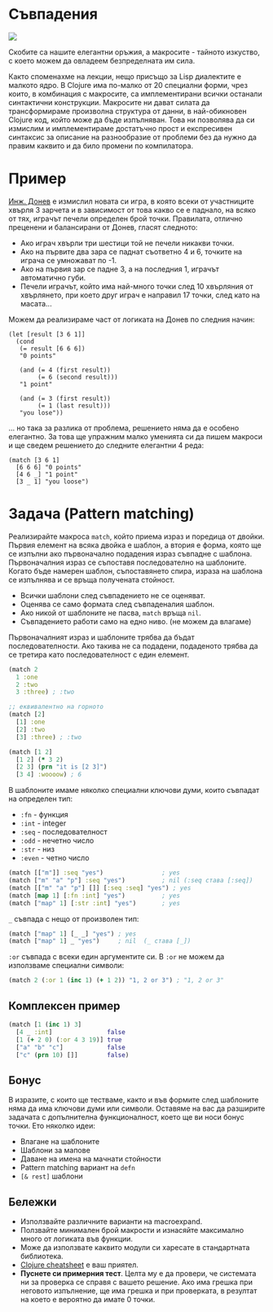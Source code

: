 # Съвпадения

<img src="http://www.ymeme.com/files/images/lisp_cycles.png" />

Скобите са нашите елегантни оръжия, а макросите - тайното изкуство, с което
можем да овладеем безпределната им сила.

Както споменахме на лекции, нещо присъщо за Lisp диалектите е малкото
ядро. В Clojure има по-малко от 20 специални форми, чрез които, в
комбинация с макросите, са имплементирани всички останали синтактични
конструкции. Макросите ни дават силата да трансформираме произволна структура от
данни, в най-обикновен Clojure код, който може да бъде изпълняван. Това ни
позволява да си измислим и имплементираме достатъчно прост и експресивен
синтаксис за описание на разнообразие от проблеми без да нужно да правим каквито
и да било промени по компилатора.

# Пример

[Инж. Донев](http://www.vbox7.com/play:cccdb600) е измислил новата си игра, в
която всеки от участниците хвърля 3 зарчета и в зависимост от това какво се е
паднало, на всяко от тях, играчът печели определен брой точки. Правилата,
отлично преценени и балансирани от Донев, гласят следното:

- Ако играч хвърли три шестици той не печели никакви точки.
- Ако на първите два зара се паднат съответно 4 и 6, точките на играча се умножават по -1.
- Ако на първия зар се падне 3, а на последния 1, играчът автоматично губи.
- Печели играчът, който има най-много точки след 10 хвърляния от хвърлянето,
  при което друг играч е направил 17 точки, след като на масата...

Можем да реализираме част от логиката на Донев по следния начин:

```
(let [result [3 6 1]]
  (cond
   (= result [6 6 6])
   "0 points"

   (and (= 4 (first result))
        (= 6 (second result)))
   "1 point"

   (and (= 3 (first result))
        (= 1 (last result)))
   "you lose"))
```
... но така за разлика от проблема, решението няма да е особено елегантно. За
това ще упражним малко уменията си да пишем макроси и ще сведем решението до
следните елегантни 4 реда:

```
(match [3 6 1]
  [6 6 6] "0 points"
  [4 6 _] "1 point"
  [3 _ 1] "you loose")
```

# Задача (Pattern matching)

Реализирайте макроса `match`, който приема израз и поредица от двойки. Първия
елемент на всяка двойка е шаблон, а втория е форма, която ще се изпълни ако
първоначално подадения израз съвпадне с шаблона. Първоначалния израз се
съпоставя последователно на шаблоните. Когато бъде намерен шаблон, съпоставянето
спира, израза на шаблона се изпълнява и се връща получената стойност.

* Всички шаблони след съвпадението не се оценяват.
* Оценява се само формата след съвпаденалия шаблон.
* Ако никой от шаблоните не пасва, `match` връща `nil`.
* Съвпадението работи само на едно ниво. (не можем да влагаме)

Първоначалният израз и шаблоните трябва да бъдат последователности. Ако
такива не са подадени, подаденото трябва да се третира като последователност с
един елемент.

```clojure
(match 2
  1 :one
  2 :two
  3 :three) ; :two

;; еквивалентно на горното
(match [2]
  [1] :one
  [2] :two
  [3] :three) ; :two

(match [1 2]
  [1 2] (* 3 2)
  [2 3] (prn "it is [2 3]")
  [3 4] :woooow) ; 6
```

В шаблоните имаме няколко специални ключови думи, които съвпадат на определен тип:

* `:fn`   - функция
* `:int`  - integer
* `:seq`  - последователност
* `:odd`  - нечетно число
* `:str`  - низ
* `:even` - четно число

```clojure
(match [["m"]] :seq "yes")                ; yes
(match ["m" "a" "p"] :seq "yes")          ; nil (:seq става [:seq])
(match [["m" "a" "p"] []] [:seq :seq] "yes") ; yes
(match [map 1] [:fn :int] "yes")          ; yes
(match ["map" 1] [:str :int] "yes")       ; yes
```

`_` съвпада с нещо от произволен тип:

```clojure
(match ["map" 1] [_ _] "yes") ; yes
(match ["map" 1] _ "yes")     ; nil  (_ става [_])
```

`:or` съвпада с всеки един аргументите си. В `:or` не можем да използваме
специални символи:

```clojure
(match 2 (:or 1 (inc 1) (+ 1 2)) "1, 2 or 3") ; "1, 2 or 3"
```

## Комплексен пример

```clojure
(match [1 (inc 1) 3]
  [4 _ :int]               false
  [1 (+ 2 0) (:or 4 3 19)] true
  ["a" "b" "c"]            false
  ["c" (prn 10) []]        false)
```

## Бонус

В изразите, с които ще тестваме, както и във формите след шаблоните няма да има
ключови думи или символи. Оставяме на вас да разширите задачата с допълнителна
функционалност, което ще ви носи бонус точки. Ето няколко идеи:

* Влагане на шаблоните
* Шаблони за мапове
* Даване на имена на мачнати стойности
* Pattern matching вариант на `defn`
* `[& rest]` шаблони

## Бележки

* Използвайте различните варианти на macroexpand.
* Ползвайте минимален брой макрости и изнасяйте максимално много от логиката във функции.
* Може да използвате каквито модули си харесате в стандартната библиотека.
* [Clojure cheatsheet][cheatsheet] е ваш приятел.
* **Пуснете си примерния тест**. Целта му е да провери, че системата ни за
  проверка се справя с вашето решение. Ако има грешка при неговото изпълнение,
  ще има грешка и при проверката, в резултат на което е вероятно да имате 0
  точки.

[cheatsheet]: http://clojure.org/cheatsheet
